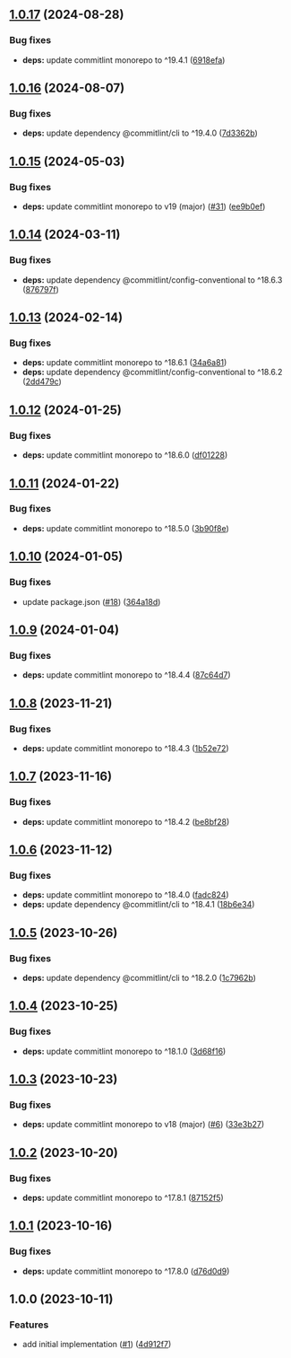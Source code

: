 ## [1.0.17](https://github.com/technology-studio/commitlint/compare/v1.0.16...v1.0.17) (2024-08-28)


### Bug fixes

* **deps:** update commitlint monorepo to ^19.4.1 ([6918efa](https://github.com/technology-studio/commitlint/commit/6918efa328dfaa77b47268db58ee933d08713723))

## [1.0.16](https://github.com/technology-studio/commitlint/compare/v1.0.15...v1.0.16) (2024-08-07)


### Bug fixes

* **deps:** update dependency @commitlint/cli to ^19.4.0 ([7d3362b](https://github.com/technology-studio/commitlint/commit/7d3362b46c318dbc0a8d22d0ca4539248cd5a44b))

## [1.0.15](https://github.com/technology-studio/commitlint/compare/v1.0.14...v1.0.15) (2024-05-03)


### Bug fixes

* **deps:** update commitlint monorepo to v19 (major) ([#31](https://github.com/technology-studio/commitlint/issues/31)) ([ee9b0ef](https://github.com/technology-studio/commitlint/commit/ee9b0efdb2db1a5580176a7b7ad42790d9ed6800))

## [1.0.14](https://github.com/technology-studio/commitlint/compare/v1.0.13...v1.0.14) (2024-03-11)


### Bug fixes

* **deps:** update dependency @commitlint/config-conventional to ^18.6.3 ([876797f](https://github.com/technology-studio/commitlint/commit/876797fbaae92c9364fb59503c74f376e0bf2f64))

## [1.0.13](https://github.com/technology-studio/commitlint/compare/v1.0.12...v1.0.13) (2024-02-14)


### Bug fixes

* **deps:** update commitlint monorepo to ^18.6.1 ([34a6a81](https://github.com/technology-studio/commitlint/commit/34a6a81335dd6858f0f1f1a2e462a52d737b1325))
* **deps:** update dependency @commitlint/config-conventional to ^18.6.2 ([2dd479c](https://github.com/technology-studio/commitlint/commit/2dd479c67d4c30a1fa34acbce1f692db032c5240))

## [1.0.12](https://github.com/technology-studio/commitlint/compare/v1.0.11...v1.0.12) (2024-01-25)


### Bug fixes

* **deps:** update commitlint monorepo to ^18.6.0 ([df01228](https://github.com/technology-studio/commitlint/commit/df0122805960f1a39d338a5362dcdc0f85cfde11))

## [1.0.11](https://github.com/technology-studio/commitlint/compare/v1.0.10...v1.0.11) (2024-01-22)


### Bug fixes

* **deps:** update commitlint monorepo to ^18.5.0 ([3b90f8e](https://github.com/technology-studio/commitlint/commit/3b90f8e25338ca83acf7d6068debacb8fdb3b2dc))

## [1.0.10](https://github.com/technology-studio/commitlint/compare/v1.0.9...v1.0.10) (2024-01-05)


### Bug fixes

* update package.json ([#18](https://github.com/technology-studio/commitlint/issues/18)) ([364a18d](https://github.com/technology-studio/commitlint/commit/364a18d29b873917c6a01c9d79509c6edb17c2ca))

## [1.0.9](https://github.com/technology-studio/commitlint/compare/v1.0.8...v1.0.9) (2024-01-04)


### Bug fixes

* **deps:** update commitlint monorepo to ^18.4.4 ([87c64d7](https://github.com/technology-studio/commitlint/commit/87c64d7f0daa90b3643ac0ef829920c2e7e1ae34))

## [1.0.8](https://github.com/technology-studio/commitlint/compare/v1.0.7...v1.0.8) (2023-11-21)


### Bug fixes

* **deps:** update commitlint monorepo to ^18.4.3 ([1b52e72](https://github.com/technology-studio/commitlint/commit/1b52e72331d94c7552ec7ef7027f321ffba1beb3))

## [1.0.7](https://github.com/technology-studio/commitlint/compare/v1.0.6...v1.0.7) (2023-11-16)


### Bug fixes

* **deps:** update commitlint monorepo to ^18.4.2 ([be8bf28](https://github.com/technology-studio/commitlint/commit/be8bf28585981de24c2774fc1b35b04f8e57acaa))

## [1.0.6](https://github.com/technology-studio/commitlint/compare/v1.0.5...v1.0.6) (2023-11-12)


### Bug fixes

* **deps:** update commitlint monorepo to ^18.4.0 ([fadc824](https://github.com/technology-studio/commitlint/commit/fadc824bb608bb759e80a6b5ae6242e456b5c428))
* **deps:** update dependency @commitlint/cli to ^18.4.1 ([18b6e34](https://github.com/technology-studio/commitlint/commit/18b6e34d0b71d55345fcf7bb6761ec05e3727326))

## [1.0.5](https://github.com/technology-studio/commitlint/compare/v1.0.4...v1.0.5) (2023-10-26)


### Bug fixes

* **deps:** update dependency @commitlint/cli to ^18.2.0 ([1c7962b](https://github.com/technology-studio/commitlint/commit/1c7962bd1593635ec95ddce737a233a6a02d62d5))

## [1.0.4](https://github.com/technology-studio/commitlint/compare/v1.0.3...v1.0.4) (2023-10-25)


### Bug fixes

* **deps:** update commitlint monorepo to ^18.1.0 ([3d68f16](https://github.com/technology-studio/commitlint/commit/3d68f1683de3132a43d3418b519cc487f1cd69e5))

## [1.0.3](https://github.com/technology-studio/commitlint/compare/v1.0.2...v1.0.3) (2023-10-23)


### Bug fixes

* **deps:** update commitlint monorepo to v18 (major) ([#6](https://github.com/technology-studio/commitlint/issues/6)) ([33e3b27](https://github.com/technology-studio/commitlint/commit/33e3b27d72ba8f0f0d4a059883c191640836ef72))

## [1.0.2](https://github.com/technology-studio/commitlint/compare/v1.0.1...v1.0.2) (2023-10-20)


### Bug fixes

* **deps:** update commitlint monorepo to ^17.8.1 ([87152f5](https://github.com/technology-studio/commitlint/commit/87152f5944a577f73bf7ebb1a22e2e0dcf44a1e3))

## [1.0.1](https://github.com/technology-studio/commitlint/compare/v1.0.0...v1.0.1) (2023-10-16)


### Bug fixes

* **deps:** update commitlint monorepo to ^17.8.0 ([d76d0d9](https://github.com/technology-studio/commitlint/commit/d76d0d9344f07d45e1c267e8a960a6f750cb2442))

## 1.0.0 (2023-10-11)


### Features

* add initial implementation ([#1](https://github.com/technology-studio/commitlint/issues/1)) ([4d912f7](https://github.com/technology-studio/commitlint/commit/4d912f70e89f2338710b055650ad6234c31779f6))
